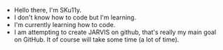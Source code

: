 - Hello there, I'm SKu11y.
- I don't know how to code but I'm learning.
- I'm currently learning how to code.
- I am attempting to create JARVIS on github, that's really my main goal on GitHub. It of course will take some time (a lot of time).
